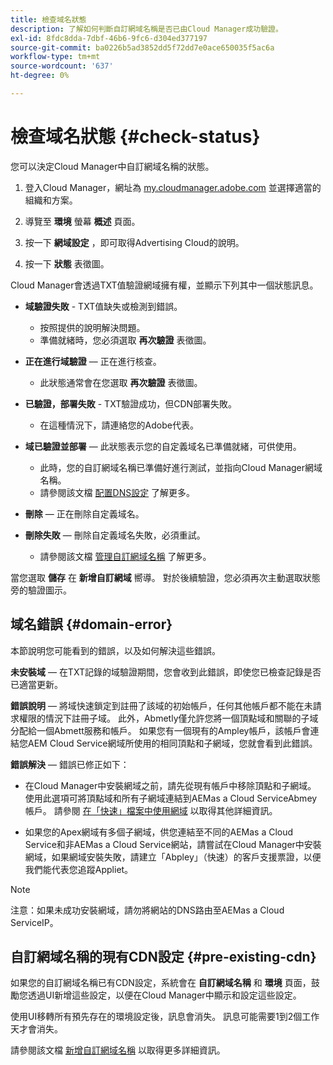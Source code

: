 ```yaml
---
title: 檢查域名狀態
description: 了解如何判斷自訂網域名稱是否已由Cloud Manager成功驗證。
exl-id: 8fdc8dda-7dbf-46b6-9fc6-d304ed377197
source-git-commit: ba0226b5ad3852dd5f72dd7e0ace650035f5ac6a
workflow-type: tm+mt
source-wordcount: '637'
ht-degree: 0%

---
```



# 檢查域名狀態 {#check-status}

您可以決定Cloud Manager中自訂網域名稱的狀態。

1. 登入Cloud Manager，網址為 [my.cloudmanager.adobe.com](https://my.cloudmanager.adobe.com/) 並選擇適當的組織和方案。

1. 導覽至 **環境** 螢幕 **概述** 頁面。

1. 按一下 **網域設定** ，即可取得Advertising Cloud的說明。

1. 按一下 **狀態** 表徵圖。

Cloud Manager會透過TXT值驗證網域擁有權，並顯示下列其中一個狀態訊息。

* **域驗證失敗** - TXT值缺失或檢測到錯誤。

   * 按照提供的說明解決問題。
   * 準備就緒時，您必須選取 **再次驗證** 表徵圖。

* **正在進行域驗證**  — 正在進行核查。

   * 此狀態通常會在您選取 **再次驗證** 表徵圖。

* **已驗證，部署失敗** - TXT驗證成功，但CDN部署失敗。

   * 在這種情況下，請連絡您的Adobe代表。

* **域已驗證並部署**  — 此狀態表示您的自定義域名已準備就緒，可供使用。

   * 此時，您的自訂網域名稱已準備好進行測試，並指向Cloud Manager網域名稱。
   * 請參閱該文檔 [配置DNS設定](/help/implementing/cloud-manager/custom-domain-names/configure-dns-settings.md) 了解更多。

* **刪除**  — 正在刪除自定義域名。

* **刪除失敗**  — 刪除自定義域名失敗，必須重試。

   * 請參閱該文檔 [管理自訂網域名稱](/help/implementing/cloud-manager/custom-domain-names/managing-custom-domain-names.md) 了解更多。

當您選取 **儲存** 在 **新增自訂網域** 嚮導。 對於後續驗證，您必須再次主動選取狀態旁的驗證圖示。

## 域名錯誤 {#domain-error}

本節說明您可能看到的錯誤，以及如何解決這些錯誤。

**未安裝域**  — 在TXT記錄的域驗證期間，您會收到此錯誤，即使您已檢查記錄是否已適當更新。

**錯誤說明**  — 將域快速鎖定到註冊了該域的初始帳戶，任何其他帳戶都不能在未請求權限的情況下註冊子域。 此外，Abmetly僅允許您將一個頂點域和關聯的子域分配給一個Abmett服務和帳戶。 如果您有一個現有的Ampley帳戶，該帳戶會連結您AEM Cloud Service網域所使用的相同頂點和子網域，您就會看到此錯誤。

**錯誤解決**  — 錯誤已修正如下：

* 在Cloud Manager中安裝網域之前，請先從現有帳戶中移除頂點和子網域。 使用此選項可將頂點域和所有子網域連結到AEMas a Cloud ServiceAbmey帳戶。 請參閱 [在「快速」檔案中使用網域](https://docs.fastly.com/en/guides/working-with-domains) 以取得其他詳細資訊。

* 如果您的Apex網域有多個子網域，供您連結至不同的AEMas a Cloud Service和非AEMas a Cloud Service網站，請嘗試在Cloud Manager中安裝網域，如果網域安裝失敗，請建立「Abpley」（快速）的客戶支援票證，以便我們能代表您追蹤Appliet。

>[!NOTE]
>
>注意：如果未成功安裝網域，請勿將網站的DNS路由至AEMas a Cloud ServiceIP。

## 自訂網域名稱的現有CDN設定 {#pre-existing-cdn}

如果您的自訂網域名稱已有CDN設定，系統會在 **自訂網域名稱** 和 **環境** 頁面，鼓勵您透過UI新增這些設定，以便在Cloud Manager中顯示和設定這些設定。

使用UI移轉所有預先存在的環境設定後，訊息會消失。 訊息可能需要1到2個工作天才會消失。

請參閱該文檔 [新增自訂網域名稱](/help/implementing/cloud-manager/custom-domain-names/add-custom-domain-name.md) 以取得更多詳細資訊。
